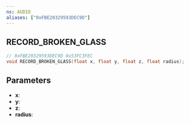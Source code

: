 ```yaml
---
ns: AUDIO
aliases: ["0xFBE20329593DEC9D"]
---
```

## RECORD_BROKEN_GLASS

```c
// 0xFBE20329593DEC9D 0x53FC3FEC
void RECORD_BROKEN_GLASS(float x, float y, float z, float radius);
```


## Parameters
* **x**: 
* **y**: 
* **z**: 
* **radius**: 

